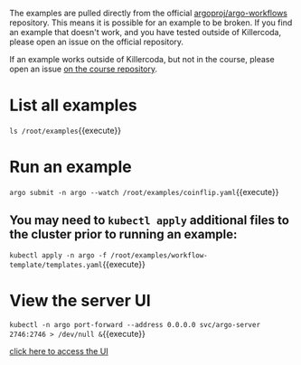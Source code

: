 The examples are pulled directly from the official [argoproj/argo-workflows](https://github.com/argoproj/argo-workflows/issues) repository. This means it is possible for an example to be broken. If you find an example that doesn't work, and you have tested outside of Killercoda, please open an issue on the official repository.

If an example works outside of Killercoda, but not in the course, please open an issue [on the course repository](https://github.com/argoproj-labs/training-material/issues).

# List all examples
`ls /root/examples`{{execute}}

# Run an example
`argo submit -n argo --watch /root/examples/coinflip.yaml`{{execute}}

## You may need to `kubectl apply` additional files to the cluster prior to running an example:
`kubectl apply -n argo -f /root/examples/workflow-template/templates.yaml`{{execute}}

# View the server UI
`kubectl -n argo port-forward --address 0.0.0.0 svc/argo-server 2746:2746 > /dev/null &`{{execute}}

<!-- markdown-link-check-disable-next-line -->
[click here to access the UI]({{TRAFFIC_HOST1_2746}})
